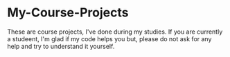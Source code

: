 # My-Course-Projects
These are course projects, I've done during my studies. If you are currently a studeent, I'm glad if my code helps you but,
please do not ask for any help and try to understand it yourself.
